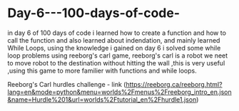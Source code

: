 # Day-6---100-days-of-code-

in day 6 of 100 days of code i learned how to create a function and how to call the function and also learned about indendation, and mainly learned While Loops, using the knowledge i gained on day 6 i solved some while loop problems using reeborg's carl game, reeborg's carl is a robot we neet to move robot to the destination without hitting the wall ,this is very useful ,using this game to more familier with functions and while loops.

Reeborg's Carl hurdles challenge - link (https://reeborg.ca/reeborg.html?lang=en&mode=python&menu=worlds%2Fmenus%2Freeborg_intro_en.json&name=Hurdle%201&url=worlds%2Ftutorial_en%2Fhurdle1.json)
